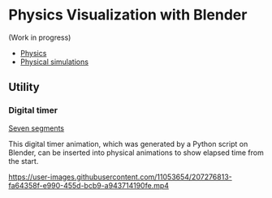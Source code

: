 # Physics Visualization with Blender

(Work in progress)

- [Physics](./Physics)
- [Physical simulations](./Simulation)

## Utility

### Digital timer

[Seven segments](Util/seven_segment.blend)

This digital timer animation, which was generated by a Python script on Blender, can be inserted into physical animations to show elapsed time from the start.

https://user-images.githubusercontent.com/11053654/207276813-fa64358f-e990-455d-bcb9-a943714190fe.mp4
